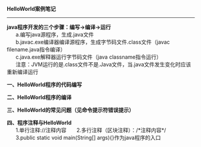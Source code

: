 **HelloWorld案例笔记**  


----------


**java程序开发的三个步骤：编写->编译->运行**  
&nbsp;&nbsp;&nbsp;&nbsp;&nbsp;&nbsp;a.编写java源程序，生成.java文件  
&nbsp;&nbsp;&nbsp;&nbsp;&nbsp;&nbsp;b.javac.exe编译器编译源程序，生成字节码文件.class文件（javac filename.java指令编译）  
&nbsp;&nbsp;&nbsp;&nbsp;&nbsp;&nbsp;c.java.exe解释器运行字节码文件（java classname指令运行）  
&nbsp;&nbsp;&nbsp;&nbsp;&nbsp;&nbsp;注意：JVM运行的是.class文件不是.Java文件，当.java文件发生变化时应该重新编译运行  

**一、HelloWorld程序的代码编写**  
  
**二、HelloWorld程序的编译**  
  
**三、HelloWorld的常见问题（见命令提示符错误提示）**  

**四、程序注释与HelloWorld**  
&nbsp;&nbsp;&nbsp;&nbsp;&nbsp;&nbsp;1.单行注释://注释内容
&nbsp;&nbsp;&nbsp;&nbsp;&nbsp;&nbsp;2.多行注释（区块注释）：/\*注释内容\*/
&nbsp;&nbsp;&nbsp;&nbsp;&nbsp;&nbsp;3.public static void main(String[] args){}作为java程序的入口
    



